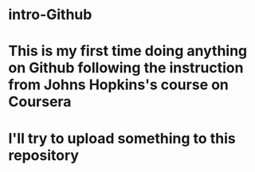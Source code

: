 # intro-Github
# This is my first time doing anything on Github following the instruction from Johns Hopkins's course on Coursera
# I'll try to upload something to this repository
